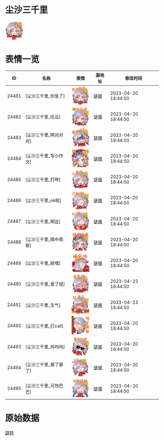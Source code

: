 # 尘沙三千里

<img src="./cover.png" height="60" alt="cover" />

# 表情一览

|ID|名称|表情|源地址|修改时间|
|----|----|----|----|----|
|24481|[尘沙三千里_你急了]|<img src="./pic/024481_%5B尘沙三千里_你急了%5D.png" height="60" alt="你急了"/>|[链接](https://i0.hdslb.com/bfs/garb/9d31ceb4f04cd546eefba34e12e16693648726b3.png)|2023-04-20 18:44:50|
|24482|[尘沙三千里_吃瓜]|<img src="./pic/024482_%5B尘沙三千里_吃瓜%5D.png" height="60" alt="吃瓜"/>|[链接](https://i0.hdslb.com/bfs/garb/c22788be3a642231fc3940474c0c51c5e3955a1a.png)|2023-04-20 18:44:50|
|24483|[尘沙三千里_啊对对对]|<img src="./pic/024483_%5B尘沙三千里_啊对对对%5D.png" height="60" alt="啊对对对"/>|[链接](https://i0.hdslb.com/bfs/garb/f98bed1ac1c13b7f475f5fa743ff2e7e525eed2e.png)|2023-04-20 18:44:50|
|24484|[尘沙三千里_写小作文]|<img src="./pic/024484_%5B尘沙三千里_写小作文%5D.png" height="60" alt="写小作文"/>|[链接](https://i0.hdslb.com/bfs/garb/bc540e9c423c11b32998995ad307268491bd907d.png)|2023-04-20 18:44:50|
|24485|[尘沙三千里_打咩]|<img src="./pic/024485_%5B尘沙三千里_打咩%5D.png" height="60" alt="打咩"/>|[链接](https://i0.hdslb.com/bfs/garb/a6291d4dae7327729e7eb47d1ce470cfaac906d3.png)|2023-04-20 18:44:50|
|24486|[尘沙三千里_ok啦]|<img src="./pic/024486_%5B尘沙三千里_ok啦%5D.png" height="60" alt="ok啦"/>|[链接](https://i0.hdslb.com/bfs/garb/4d8babde19af7dbdaed4cf09e1c91bc29bdd8896.png)|2023-04-20 18:44:50|
|24487|[尘沙三千里_啊这]|<img src="./pic/024487_%5B尘沙三千里_啊这%5D.png" height="60" alt="啊这"/>|[链接](https://i0.hdslb.com/bfs/garb/36c8ada1bcfeff4c3d644f243944e5a69ecd72ad.png)|2023-04-20 18:44:50|
|24488|[尘沙三千里_暗中观察]|<img src="./pic/024488_%5B尘沙三千里_暗中观察%5D.png" height="60" alt="暗中观察"/>|[链接](https://i0.hdslb.com/bfs/garb/3891e20ffe6e65dd6578fef93b16da77f908dfb9.png)|2023-04-20 18:44:50|
|24489|[尘沙三千里_欸嘿]|<img src="./pic/024489_%5B尘沙三千里_欸嘿%5D.png" height="60" alt="欸嘿"/>|[链接](https://i0.hdslb.com/bfs/garb/bd8b4a89d640aab8ea0f349176970d4c375a881f.png)|2023-04-20 18:44:50|
|24490|[尘沙三千里_爱了捏]|<img src="./pic/024490_%5B尘沙三千里_爱了捏%5D.png" height="60" alt="爱了捏"/>|[链接](https://i0.hdslb.com/bfs/garb/2f771aa4fe5daa6a9788b50f8ed6b0ce32fd1039.png)|2023-04-23 18:44:50|
|24491|[尘沙三千里_生气]|<img src="./pic/024491_%5B尘沙三千里_生气%5D.png" height="60" alt="生气"/>|[链接](https://i0.hdslb.com/bfs/garb/e1ff21e45f25df031914f6dd9f5a97e690abf478.png)|2023-04-23 18:44:50|
|24492|[尘沙三千里_打call]|<img src="./pic/024492_%5B尘沙三千里_打call%5D.png" height="60" alt="打call"/>|[链接](https://i0.hdslb.com/bfs/garb/42ef1bbd9117cd6129ca4413e81ee0d4fa961ce6.png)|2023-04-20 18:44:50|
|24493|[尘沙三千里_呜呜呜]|<img src="./pic/024493_%5B尘沙三千里_呜呜呜%5D.png" height="60" alt="呜呜呜"/>|[链接](https://i0.hdslb.com/bfs/garb/af514e92a49b2389c67aaccfc977cd073e208da8.png)|2023-04-20 18:44:50|
|24494|[尘沙三千里_慕了慕了]|<img src="./pic/024494_%5B尘沙三千里_慕了慕了%5D.png" height="60" alt="慕了慕了"/>|[链接](https://i0.hdslb.com/bfs/garb/e5346c930f49f478ee911f0dc8dbd4136b37eef5.png)|2023-04-20 18:44:50|
|24495|[尘沙三千里_可怜巴巴]|<img src="./pic/024495_%5B尘沙三千里_可怜巴巴%5D.png" height="60" alt="可怜巴巴"/>|[链接](https://i0.hdslb.com/bfs/garb/b9b18c1104726bbf2d5a8d5755018fc858ac7c1a.png)|2023-04-20 18:44:50|

# 原始数据

[跳转](./raw.json)

